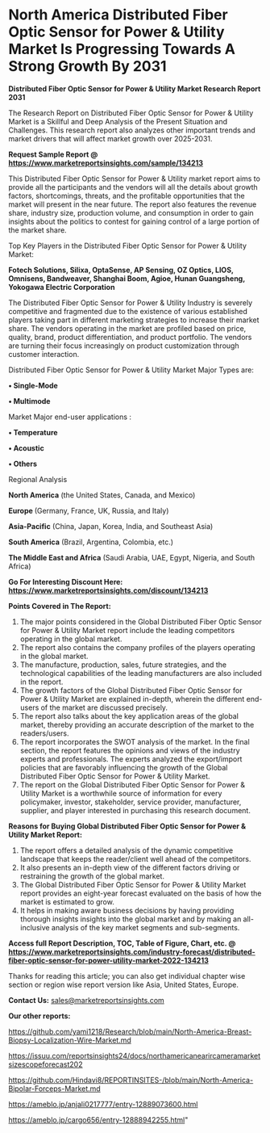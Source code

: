 # North America Distributed Fiber Optic Sensor for Power & Utility Market Is Progressing Towards A Strong Growth By 2031

<strong>Distributed Fiber Optic Sensor for Power & Utility Market Research Report 2031</strong>

The Research Report on Distributed Fiber Optic Sensor for Power & Utility Market is a Skillful and Deep Analysis of the Present Situation and Challenges. This research report also analyzes other important trends and market drivers that will affect market growth over 2025-2031.

<strong>Request Sample Report @ <a href=https://www.marketreportsinsights.com/sample/134213>https://www.marketreportsinsights.com/sample/134213</a></strong>

This Distributed Fiber Optic Sensor for Power & Utility market report aims to provide all the participants and the vendors will all the details about growth factors, shortcomings, threats, and the profitable opportunities that the market will present in the near future. The report also features the revenue share, industry size, production volume, and consumption in order to gain insights about the politics to contest for gaining control of a large portion of the market share.

Top Key Players in the Distributed Fiber Optic Sensor for Power & Utility Market:

<strong>Fotech Solutions, Silixa, OptaSense, AP Sensing, OZ Optics, LIOS, Omnisens, Bandweaver, Shanghai Boom, Agioe, Hunan Guangsheng, Yokogawa Electric Corporation</strong>

The Distributed Fiber Optic Sensor for Power & Utility Industry is severely competitive and fragmented due to the existence of various established players taking part in different marketing strategies to increase their market share. The vendors operating in the market are profiled based on price, quality, brand, product differentiation, and product portfolio. The vendors are turning their focus increasingly on product customization through customer interaction.

Distributed Fiber Optic Sensor for Power & Utility Market Major Types are:

<strong>• Single-Mode

• Multimode</strong>

Market Major end-user applications :

<strong>• Temperature

• Acoustic

• Others</strong>

Regional Analysis

</u><strong><b>North America</b></strong> (the United States, Canada, and Mexico)

<strong><b>Europe </b></strong>(Germany, France, UK, Russia, and Italy)

<strong><b>Asia-Pacific</b></strong> (China, Japan, Korea, India, and Southeast Asia)

<strong><b>South America</b></strong> (Brazil, Argentina, Colombia, etc.)

<strong><b>The Middle East and Africa</b></strong> (Saudi Arabia, UAE, Egypt, Nigeria, and South Africa)

<strong>Go For Interesting Discount Here: <a href=https://www.marketreportsinsights.com/discount/134213>https://www.marketreportsinsights.com/discount/134213</a></strong>

<strong>Points Covered in The Report:</strong>
<ol>
  <li>The major points considered in the Global Distributed Fiber Optic Sensor for Power & Utility Market report include the leading competitors operating in the global market.</li>
  <li>The report also contains the company profiles of the players operating in the global market.</li>
  <li>The manufacture, production, sales, future strategies, and the technological capabilities of the leading manufacturers are also included in the report.</li>
  <li>The growth factors of the Global Distributed Fiber Optic Sensor for Power & Utility Market are explained in-depth, wherein the different end-users of the market are discussed precisely.</li>
  <li>The report also talks about the key application areas of the global market, thereby providing an accurate description of the market to the readers/users.</li>
  <li>The report incorporates the SWOT analysis of the market. In the final section, the report features the opinions and views of the industry experts and professionals. The experts analyzed the export/import policies that are favorably influencing the growth of the Global Distributed Fiber Optic Sensor for Power & Utility Market.</li>
  <li>The report on the Global Distributed Fiber Optic Sensor for Power & Utility Market is a worthwhile source of information for every policymaker, investor, stakeholder, service provider, manufacturer, supplier, and player interested in purchasing this research document.</li>
</ol>
<strong>Reasons for Buying Global Distributed Fiber Optic Sensor for Power & Utility Market Report:</strong>

<ol>
  <li>The report offers a detailed analysis of the dynamic competitive landscape that keeps the reader/client well ahead of the competitors.</li>
  <li>It also presents an in-depth view of the different factors driving or restraining the growth of the global market.</li>
  <li>The Global Distributed Fiber Optic Sensor for Power & Utility Market report provides an eight-year forecast evaluated on the basis of how the market is estimated to grow.</li>
  <li>It helps in making aware business decisions by having providing thorough insights insights into the global market and by making an all-inclusive analysis of the key market segments and sub-segments.</li>
</ol>
<strong>Access full Report Description, TOC, Table of Figure, Chart, etc. @ <a href=https://www.marketreportsinsights.com/industry-forecast/distributed-fiber-optic-sensor-for-power-utility-market-2022-134213>https://www.marketreportsinsights.com/industry-forecast/distributed-fiber-optic-sensor-for-power-utility-market-2022-134213</a></strong>


Thanks for reading this article; you can also get individual chapter wise section or region wise report version like Asia, United States, Europe.

<strong>Contact Us:</strong>
sales@marketreportsinsights.com

<strong>Our other reports:</strong>

<a href=https://github.com/yami1218/Research/blob/main/North-America-Breast-Biopsy-Localization-Wire-Market.md>https://github.com/yami1218/Research/blob/main/North-America-Breast-Biopsy-Localization-Wire-Market.md</a>

<a href=https://issuu.com/reportsinsights24/docs/northamericanearircameramarketsizescopeforecast202>https://issuu.com/reportsinsights24/docs/northamericanearircameramarketsizescopeforecast202</a>

<a href=https://github.com/Hindavi8/REPORTINSITES-/blob/main/North-America-Bipolar-Forceps-Market.md>https://github.com/Hindavi8/REPORTINSITES-/blob/main/North-America-Bipolar-Forceps-Market.md</a>

<a href=https://ameblo.jp/anjali0217777/entry-12889073600.html>https://ameblo.jp/anjali0217777/entry-12889073600.html</a>

<a href=https://ameblo.jp/cargo656/entry-12888942255.html>https://ameblo.jp/cargo656/entry-12888942255.html</a>"
